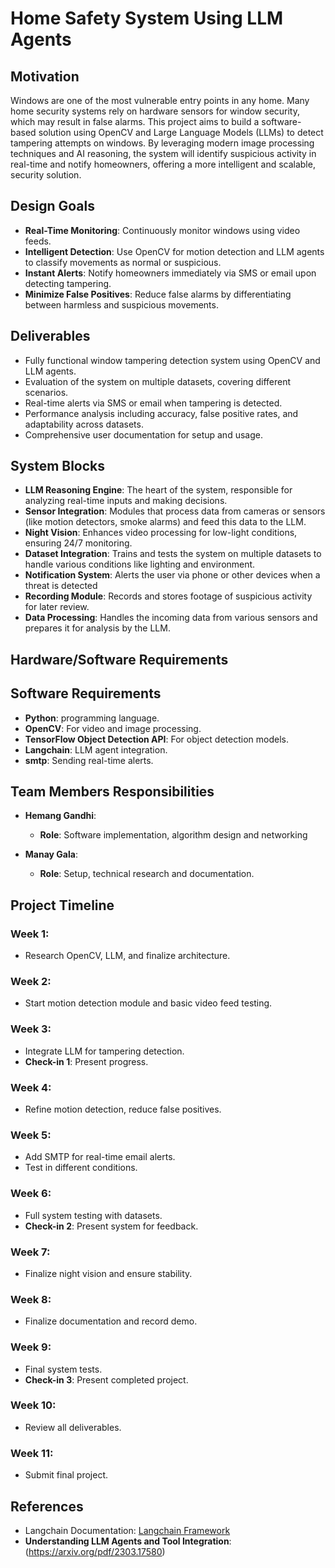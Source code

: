 # Home Safety System Using LLM Agents

## Motivation
Windows are one of the most vulnerable entry points in any home. Many home security systems rely on hardware sensors for window security, which may result in false alarms. This project aims to build a software-based solution using OpenCV and Large Language Models (LLMs) to detect tampering attempts on windows. By leveraging modern image processing techniques and AI reasoning, the system will identify suspicious activity in real-time and notify homeowners, offering a more intelligent and scalable, security solution.


## Design Goals
- **Real-Time Monitoring**: Continuously monitor windows using video feeds.
- **Intelligent Detection**: Use OpenCV for motion detection and LLM agents to classify movements as normal or suspicious.
- **Instant Alerts**: Notify homeowners immediately via SMS or email upon detecting tampering.
- **Minimize False Positives**: Reduce false alarms by differentiating between harmless and suspicious movements.

## Deliverables
- Fully functional window tampering detection system using OpenCV and LLM agents.
- Evaluation of the system on multiple datasets, covering different scenarios.
- Real-time alerts via SMS or email when tampering is detected.
- Performance analysis including accuracy, false positive rates, and adaptability across datasets.
- Comprehensive user documentation for setup and usage.

## System Blocks
- **LLM Reasoning Engine**: The heart of the system, responsible for analyzing real-time inputs and making decisions.
- **Sensor Integration**: Modules that process data from cameras or sensors (like motion detectors, smoke alarms) and feed this data to the LLM.
- **Night Vision**: Enhances video processing for low-light conditions, ensuring 24/7 monitoring.
- **Dataset Integration**: Trains and tests the system on multiple datasets to handle various conditions like lighting and environment.
- **Notification System**: Alerts the user via phone or other devices when a threat is detected
- **Recording Module**: Records and stores footage of suspicious activity for later review.
- **Data Processing**: Handles the incoming data from various sensors and prepares it for analysis by the LLM.

## Hardware/Software Requirements
## Software Requirements
- **Python**: programming language.
- **OpenCV**: For video and image processing.
- **TensorFlow Object Detection API**: For object detection models.
- **Langchain**: LLM agent integration.
- **smtp**: Sending real-time alerts.

## Team Members Responsibilities
- **Hemang Gandhi**:
  - **Role**: Software implementation, algorithm design and networking
  
- **Manay Gala**:
  - **Role**: Setup, technical research and documentation.

## Project Timeline

### Week 1:
- Research OpenCV, LLM, and finalize architecture.

### Week 2:
- Start motion detection module and basic video feed testing.

### Week 3:
- Integrate LLM for tampering detection.
- **Check-in 1**: Present progress.

### Week 4:
- Refine motion detection, reduce false positives.

### Week 5:
- Add SMTP for real-time email alerts.
- Test in different conditions.

### Week 6:
- Full system testing with datasets.
- **Check-in 2**: Present system for feedback.

### Week 7:
- Finalize night vision and ensure stability.

### Week 8:
- Finalize documentation and record demo.

### Week 9:
- Final system tests.
- **Check-in 3**: Present completed project.

### Week 10:
- Review all deliverables.

### Week 11:
- Submit final project.

## References
- Langchain Documentation: [Langchain Framework](https://www.deeplearning.ai/short-courses/functions-tools-agents-langchain/)
- **Understanding LLM Agents and Tool Integration**: (https://arxiv.org/pdf/2303.17580)

